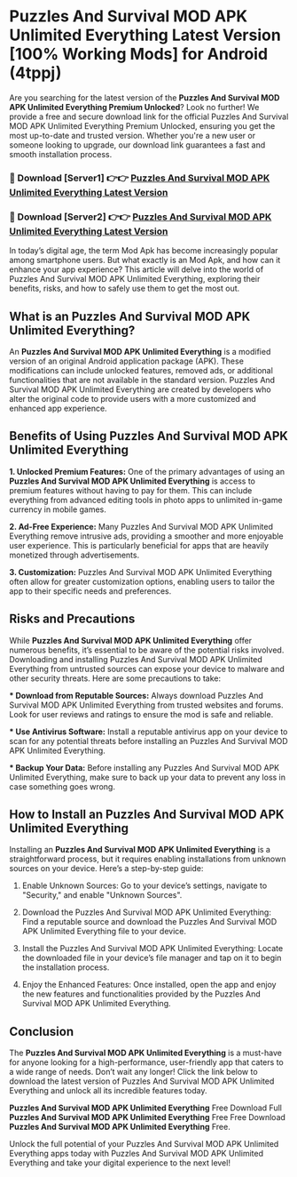 # Puzzles And Survival MOD APK Unlimited Everything Latest Version [100% Working Mods] for Android (4tppj)

Are you searching for the latest version of the <strong>Puzzles And Survival MOD APK Unlimited Everything Premium Unlocked</strong>? Look no further! We provide a free and secure download link for the official Puzzles And Survival MOD APK Unlimited Everything Premium Unlocked, ensuring you get the most up-to-date and trusted version. Whether you're a new user or someone looking to upgrade, our download link guarantees a fast and smooth installation process.


<h3>🔴 Download [Server1] 👉👉 <a href="https://getmodsapk.pages.dev?q=Puzzles+And+Survival+MOD+APK+Unlimited+Everything&ref=4R3">Puzzles And Survival MOD APK Unlimited Everything Latest Version</a></h3>

<h3>🔴 Download [Server2] 👉👉 <a href="https://getmodsapk.pages.dev?q=Puzzles+And+Survival+MOD+APK+Unlimited+Everything&ref=4R3">Puzzles And Survival MOD APK Unlimited Everything Latest Version</a></h3>


In today’s digital age, the term Mod Apk has become increasingly popular among smartphone users. But what exactly is an Mod Apk, and how can it enhance your app experience? This article will delve into the world of Puzzles And Survival MOD APK Unlimited Everything, exploring their benefits, risks, and how to safely use them to get the most out.


<h2>What is an Puzzles And Survival MOD APK Unlimited Everything?</h2>

An <strong>Puzzles And Survival MOD APK Unlimited Everything</strong> is a modified version of an original Android application package (APK). These modifications can include unlocked features, removed ads, or additional functionalities that are not available in the standard version. Puzzles And Survival MOD APK Unlimited Everything are created by developers who alter the original code to provide users with a more customized and enhanced app experience.


<h2>Benefits of Using Puzzles And Survival MOD APK Unlimited Everything</h2>

<strong> 1. Unlocked Premium Features:</strong> One of the primary advantages of using an <strong>Puzzles And Survival MOD APK Unlimited Everything</strong> is access to premium features without having to pay for them. This can include everything from advanced editing tools in photo apps to unlimited in-game currency in mobile games.

<strong> 2. Ad-Free Experience:</strong> Many Puzzles And Survival MOD APK Unlimited Everything remove intrusive ads, providing a smoother and more enjoyable user experience. This is particularly beneficial for apps that are heavily monetized through advertisements.

<strong> 3. Customization:</strong> Puzzles And Survival MOD APK Unlimited Everything often allow for greater customization options, enabling users to tailor the app to their specific needs and preferences.


<h2>Risks and Precautions</h2>

While <strong>Puzzles And Survival MOD APK Unlimited Everything</strong> offer numerous benefits, it’s essential to be aware of the potential risks involved. Downloading and installing Puzzles And Survival MOD APK Unlimited Everything from untrusted sources can expose your device to malware and other security threats. Here are some precautions to take:

<strong> * Download from Reputable Sources:</strong> Always download Puzzles And Survival MOD APK Unlimited Everything from trusted websites and forums. Look for user reviews and ratings to ensure the mod is safe and reliable.

<strong> * Use Antivirus Software:</strong> Install a reputable antivirus app on your device to scan for any potential threats before installing an Puzzles And Survival MOD APK Unlimited Everything.

<strong> * Backup Your Data:</strong> Before installing any Puzzles And Survival MOD APK Unlimited Everything, make sure to back up your data to prevent any loss in case something goes wrong.


<h2>How to Install an Puzzles And Survival MOD APK Unlimited Everything</h2>

Installing an <strong>Puzzles And Survival MOD APK Unlimited Everything</strong> is a straightforward process, but it requires enabling installations from unknown sources on your device. Here’s a step-by-step guide:

 1. Enable Unknown Sources: Go to your device’s settings, navigate to "Security," and enable "Unknown Sources".

 2. Download the Puzzles And Survival MOD APK Unlimited Everything: Find a reputable source and download the Puzzles And Survival MOD APK Unlimited Everything file to your device.

 3. Install the Puzzles And Survival MOD APK Unlimited Everything: Locate the downloaded file in your device’s file manager and tap on it to begin the installation process.

 4. Enjoy the Enhanced Features: Once installed, open the app and enjoy the new features and functionalities provided by the Puzzles And Survival MOD APK Unlimited Everything.


<h2><strong>Conclusion</strong></h2>

The <strong>Puzzles And Survival MOD APK Unlimited Everything</strong> is a must-have for anyone looking for a high-performance, user-friendly app that caters to a wide range of needs. Don’t wait any longer! Click the link below to download the latest version of Puzzles And Survival MOD APK Unlimited Everything and unlock all its incredible features today.

<strong>Puzzles And Survival MOD APK Unlimited Everything</strong> Free Download Full <strong>Puzzles And Survival MOD APK Unlimited Everything</strong> Free Free Download <strong>Puzzles And Survival MOD APK Unlimited Everything</strong> Free.

Unlock the full potential of your Puzzles And Survival MOD APK Unlimited Everything apps today with Puzzles And Survival MOD APK Unlimited Everything and take your digital experience to the next level!